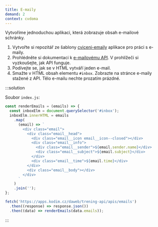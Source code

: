 ```yaml
---
title: E-maily
demand: 2
context: cvdoma
---
```


Vytvoříme jednoduchou aplikaci, která zobrazuje obsah e-mailové schránky.

1. Vytvořte si repozitář ze šablony [cviceni-emaily](https://github.com/Czechitas-podklady-WEB/cviceni-emaily) aplikace pro práci s e-maily.
1. Prohlédněte si dokumentaci k [e-mailovému API](https://apps.kodim.cz/daweb/trening-api/docs/e-mailove-api). V prohlížeči si vyzkoušejte, jak API funguje.
1. Podívejte se, jak se v HTML vytváří jeden e-mail.
1. Smažte v HTML obsah elementu `#inbox`. Zobrazte na stránce e-maily stažené z API. Tělo e-mailu nechte prozatím prázdné.

:::solution

Soubor `index.js`:

```js
const renderEmails = (emails) => {
  const inboxElm = document.querySelector('#inbox');
  inboxElm.innerHTML = emails
    .map(
      (email) => `
        <div class="email">
          <div class="email__head">
            <div class="email__icon email__icon--closed"></div>
            <div class="email__info">
              <div class="email__sender">${email.sender.name}</div>
              <div class="email__subject">${email.subject}</div>
            </div>
            <div class="email__time">${email.time}</div>
          </div>
          <div class="email__body"></div>
        </div>
      `
    )
    .join('');
};

fetch('https://apps.kodim.cz/daweb/trening-api/apis/emails')
  .then((response) => response.json())
  .then((data) => renderEmails(data.emails));
```

:::
